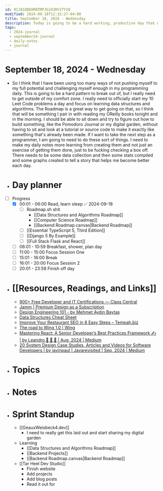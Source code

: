 ```yaml
---
id: 01J81QBEHRBTMPJG243RV1TY2Q
modified: 2024-09-18T12:32:27-04:00
title: September 18, 2024 - Wednesday
description: Today is going to be a hard working, productive day that gets everything started.
tags:
  - 2024-journal
  - september24-journal
  - daily-notes
  - journal
---
```

# September 18, 2024 - Wednesday
- So I think that I have been using too many ways of not pushing myself to my full potential and challenging myself enough in my programming daily. This is going to be a hard pattern to break out of, but I really need to get outside of my comfort zone. I really need to officially start my 10 Leet Code problems a day and focus on learning data structures and algorithms. The Roadmap is a great way to get going on that, so I think that will be something I pair in with reading my OReilly books tonight and in the morning. I should be able to sit down and try to figure out how to build something, like the Pomodoro Journal or my digital garden, without having to sit and look at a tutorial or source code to make it exactly like something that's already been made. If I want to take the next step as a programmer, I am going to need to do these sort of things. I need to make my daily notes more learning from creating them and not just an exercise of getting them done, just to be fucking checking a box off. There needs to be some data collection and then some stats compiled and some graphs created to tell a story that helps me become better each day.

- # Day planner
- [ ] Progress
	- [x] 00:01 - 06:00 Read, learn sleep ✅ 2024-09-18
		- [ ] Roadmap.sh shit
			- [[Data Structures and Algorithms Roadmap]]
			- [[Computer Science Roadmap]]
			- [[Backend Roadmap.canvas|Backend Roadmap]]
		- [ ] [[Essential TypeScript 5, Third Edition]]
		- [ ] [[Django 5 By Example]]
		- [ ] [[Full Stack Flask and React]]
	- [ ] 06:01 - 10:59 Breakfast, shower, plan day
	- [ ] 11:00 - 15:00 Focus Session One
	- [ ] 15:01 - 16:00 Break 
	- [ ] 16:01 - 20:00 Focus Session 2
	- [ ] 20:01 - 23:59 Finish off day

- # [[Resources, Readings, and Links]]
	- [900+ Free Developer and IT Certifications — Class Central](https://www.classcentral.com/report/free-developer-it-certifications/?ref=dailydev)
	- [Jamm | Premium Design as a Subscription](https://www.jamm.co/?ref=dailydev)
	- [Design Engineering 101 - by Mehmet Aydın Baytaş](https://www.designdisciplin.com/p/design-engineering-101?ref=dailydev)
	- [Data Structures Cheat Sheet](https://memgraph.com/blog/data-structures-cheat-sheet?ref=dailydev)
	- [Improve Your Restaurant SEO in 8 Easy Steps – Tempah.biz](https://www.tempah.biz/articles/8-easy-steps-to-improve-your-restaurant-seo?ref=dailydev)
	- [The road to Wing 1.0 | Wing](https://www.winglang.io/blog/2024/08/29/updated-roadmap?ref=dailydev)
	- [Mastering React: A Senior Developer‘s Best Practices Framework ✍️ | by Leandro 🤖 👾 🚀 | Aug, 2024 | Medium](https://medium.com/@tech-adventurer/mastering-react-a-senior-developer-s-best-practices-framework-%EF%B8%8F-6ea5a41292ae)
	- [20 System Design Case Studies, Articles and Videos for Software Developers | by javinpaul | Javarevisited | Sep, 2024 | Medium](https://medium.com/javarevisited/6-system-design-articles-and-case-studies-for-software-developers-0eec081bc083)

- # Topics

- # Notes

- # Sprint Standup
	- [[GeauxWeisbeck4.dev]]
		- I need to really get this laid out and start sharing my digital garden
	- Learning
		- [[Data Structures and Algorithms Roadmap]]
		- [[Backend Projects]]
		- [[Backend Roadmap.canvas|Backend Roadmap]]
	- [[Tar Heel Dev Studio]]
		- Finish website
		- Add projects
		- Add blog posts
		- Read it out for 

